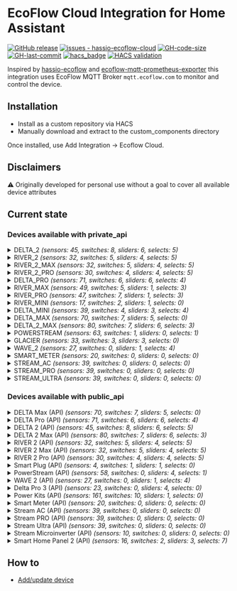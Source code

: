 # EcoFlow Cloud Integration for Home Assistant
[![GitHub release](https://img.shields.io/github/release/tolwi/hassio-ecoflow-cloud?include_prereleases=&sort=semver&color=blue)](https://github.com/tolwi/hassio-ecoflow-cloud/releases/)
[![issues - hassio-ecoflow-cloud](https://img.shields.io/github/issues/tolwi/hassio-ecoflow-cloud)](https://github.com/tolwi/hassio-ecoflow-cloud/issues)
[![GH-code-size](https://img.shields.io/github/languages/code-size/tolwi/hassio-ecoflow-cloud?color=red)](https://github.com/tolwi/hassio-ecoflow-cloud)
[![GH-last-commit](https://img.shields.io/github/last-commit/tolwi/hassio-ecoflow-cloud?style=flat-square)](https://github.com/tolwi/hassio-ecoflow-cloud/commits/main)
[![hacs_badge](https://img.shields.io/badge/HACS-Custom-41BDF5.svg)](https://github.com/hacs/integration)
[![HACS validation](https://github.com/tolwi/hassio-ecoflow-cloud/workflows/Validate%20with%20hassfest%20and%20HACS/badge.svg)](https://github.com/tolwi/hassio-ecoflow-cloud/actions?query=workflow:"Validate%20with%20hassfest%20and%20HACS")

Inspired by [hassio-ecoflow](https://github.com/vwt12eh8/hassio-ecoflow) and [ecoflow-mqtt-prometheus-exporter](https://github.com/berezhinskiy/ecoflow-mqtt-prometheus-exporter) this integration uses EcoFlow MQTT Broker `mqtt.ecoflow.com` to monitor and control the device.

## Installation

- Install as a custom repository via HACS
- Manually download and extract to the custom_components directory

Once installed, use Add Integration -> Ecoflow Cloud.

## Disclaimers

⚠️ Originally developed for personal use without a goal to cover all available device attributes

## Current state
### Devices available with private_api
<details><summary> DELTA_2 <i>(sensors: 45, switches: 8, sliders: 6, selects: 5)</i> </summary>
<p>

*Sensors*
- Main Battery Level
- Main Design Capacity  _(disabled)_
- Main Full Capacity  _(disabled)_
- Main Remain Capacity  _(disabled)_
- State of Health
- Battery Level
- Total In Power
- Total Out Power
- AC In Power
- AC Out Power
- AC In Volts
- AC Out Volts
- Solar In Power
- DC Out Power
- Type-C (1) Out Power
- Type-C (2) Out Power
- USB (1) Out Power
- USB (2) Out Power
- USB QC (1) Out Power
- USB QC (2) Out Power
- Charge Remaining Time
- Discharge Remaining Time
- Inv Out Temperature
- Cycles
- Battery Temperature
- Min Cell Temperature  _(disabled)_
- Max Cell Temperature  _(disabled)_
- Battery Volts  _(disabled)_
- Min Cell Volts  _(disabled)_
- Max Cell Volts  _(disabled)_
- Slave Battery Level  _(auto)_
- Slave Design Capacity  _(disabled)_
- Slave Full Capacity  _(disabled)_
- Slave Remain Capacity  _(disabled)_
- Slave State of Health
- Slave Battery Temperature  _(auto)_
- Slave Min Cell Temperature  _(disabled)_
- Slave Max Cell Temperature  _(disabled)_
- Slave Battery Volts  _(disabled)_
- Slave Min Cell Volts  _(disabled)_
- Slave Max Cell Volts  _(disabled)_
- Slave Cycles  _(auto)_
- Slave In Power  _(auto)_
- Slave Out Power  _(auto)_
- Status

*Switches*
- Beeper 
- USB Enabled 
- AC Always On 
- Prio Solar Charging 
- AC Enabled 
- X-Boost Enabled 
- DC (12V) Enabled 
- Backup Reserve Enabled

*Sliders (numbers)*
- Max Charge Level 
- Min Discharge Level 
- Backup Reserve Level 
- Generator Auto Start Level 
- Generator Auto Stop Level 
- AC Charging Power 

*Selects*
- DC (12V) Charge Current 
- Screen Timeout 
- Unit Timeout 
- AC Timeout 
- DC (12V) Timeout 

</p></details>

<details><summary> RIVER_2 <i>(sensors: 32, switches: 5, sliders: 4, selects: 5)</i> </summary>
<p>

*Sensors*
- Main Battery Level
- Main Design Capacity  _(disabled)_
- Main Full Capacity  _(disabled)_
- Main Remain Capacity  _(disabled)_
- State of Health
- Battery Level
- Battery Charging State
- Total In Power
- Total Out Power
- Solar In Current
- Solar In Voltage
- AC In Power
- AC Out Power
- AC In Volts
- AC Out Volts
- Type-C In Power
- Solar In Power
- DC Out Power
- Type-C Out Power
- USB Out Power
- Charge Remaining Time
- Discharge Remaining Time
- Remaining Time
- Inv Out Temperature
- Cycles
- Battery Temperature
- Min Cell Temperature  _(disabled)_
- Max Cell Temperature  _(disabled)_
- Battery Volts  _(disabled)_
- Min Cell Volts  _(disabled)_
- Max Cell Volts  _(disabled)_
- Status

*Switches*
- AC Enabled 
- AC Always On 
- X-Boost Enabled 
- DC (12V) Enabled 
- Backup Reserve Enabled 

*Sliders (numbers)*
- Max Charge Level 
- Min Discharge Level 
- AC Charging Power 
- Backup Reserve Level 

*Selects*
- DC (12V) Charge Current 
- DC Mode 
- Screen Timeout 
- Unit Timeout 
- AC Timeout 

</p></details>

<details><summary> RIVER_2_MAX <i>(sensors: 32, switches: 5, sliders: 4, selects: 5)</i> </summary>
<p>

*Sensors*
- Main Battery Level
- Main Design Capacity  _(disabled)_
- Main Full Capacity  _(disabled)_
- Main Remain Capacity  _(disabled)_
- State of Health
- Battery Level
- Battery Charging State
- Total In Power
- Total Out Power
- Solar In Current
- Solar In Voltage
- AC In Power
- AC Out Power
- AC In Volts
- AC Out Volts
- Type-C In Power
- Solar In Power
- DC Out Power
- Type-C Out Power
- USB Out Power
- Charge Remaining Time
- Discharge Remaining Time
- Remaining Time
- Inv Out Temperature
- Cycles
- Battery Temperature
- Min Cell Temperature  _(disabled)_
- Max Cell Temperature  _(disabled)_
- Battery Volts  _(disabled)_
- Min Cell Volts  _(disabled)_
- Max Cell Volts  _(disabled)_
- Status

*Switches*
- AC Enabled 
- AC Always On 
- X-Boost Enabled 
- DC (12V) Enabled 
- Backup Reserve Enabled 

*Sliders (numbers)*
- Max Charge Level 
- Min Discharge Level 
- AC Charging Power 
- Backup Reserve Level 

*Selects*
- DC (12V) Charge Current 
- DC Mode 
- Screen Timeout 
- Unit Timeout 
- AC Timeout 

</p></details>

<details><summary> RIVER_2_PRO <i>(sensors: 30, switches: 4, sliders: 4, selects: 5)</i> </summary>
<p>

*Sensors*
- Main Battery Level
- Main Design Capacity  _(disabled)_
- Main Full Capacity  _(disabled)_
- Main Remain Capacity  _(disabled)_
- State of Health
- Battery Level
- Battery Charging State
- Total In Power
- Total Out Power
- AC In Power
- AC Out Power
- AC In Volts
- AC Out Volts
- Type-C In Power
- Solar In Power
- DC Out Power
- Type-C Out Power
- USB Out Power
- Charge Remaining Time
- Discharge Remaining Time
- Remaining Time
- Inv Out Temperature
- Cycles
- Battery Temperature
- Min Cell Temperature  _(disabled)_
- Max Cell Temperature  _(disabled)_
- Battery Volts  _(disabled)_
- Min Cell Volts  _(disabled)_
- Max Cell Volts  _(disabled)_
- Status

*Switches*
- AC Enabled
- X-Boost Enabled
- DC (12V) Enabled
- Backup Reserve Enabled

*Sliders (numbers)*
- Max Charge Level
- Min Discharge Level
- AC Charging Power
- Backup Reserve Level
*Selects*
- DC (12V) Charge Current 
- DC Mode 
- Screen Timeout 
- Unit Timeout 
- AC Timeout 

</p></details>

<details><summary> DELTA_PRO <i>(sensors: 71, switches: 6, sliders: 6, selects: 4)</i> </summary>
<p>

*Sensors*
- Main Battery Level
- Main Battery Level (Precise)  _(disabled)_
- Main Design Capacity  _(disabled)_
- Main Full Capacity  _(disabled)_
- Main Remain Capacity  _(disabled)_
- State of Health
- Battery Level
- Battery Level (Precise)  _(disabled)_
- Total In Power
- Total Out Power
- AC In Power
- AC Out Power
- AC In Volts
- AC Out Volts
- Solar In Power
- Solar In Voltage
- Solar In Current
- DC Out Power
- DC Out Voltage
- DC Car Out Power
- DC Anderson Out Power
- Type-C (1) Out Power
- Type-C (2) Out Power
- USB (1) Out Power
- USB (2) Out Power
- USB QC (1) Out Power
- USB QC (2) Out Power
- Charge Remaining Time
- Discharge Remaining Time
- Cycles
- Battery Temperature
- Min Cell Temperature  _(disabled)_
- Max Cell Temperature  _(disabled)_
- Main Battery Current  _(disabled)_
- Battery Volts  _(disabled)_
- Min Cell Volts  _(disabled)_
- Max Cell Volts  _(disabled)_
- Solar In Energy
- Battery Charge Energy from AC
- Battery Charge Energy from DC
- Battery Discharge Energy to AC
- Battery Discharge Energy to DC
- Slave 1 Battery Level  _(auto)_
- Slave 1 Battery Level (Precise)  _(disabled)_
- Slave 1 Design Capacity  _(disabled)_
- Slave 1 Full Capacity  _(disabled)_
- Slave 1 Remain Capacity  _(disabled)_
- Slave 1 State of Health
- Slave 1 Battery Temperature  _(auto)_
- Slave 1 In Power  _(auto)_
- Slave 1 Out Power  _(auto)_
- Slave 2 Battery Level  _(auto)_
- Slave 2 Battery Level (Precise)  _(disabled)_
- Slave 2 Design Capacity  _(disabled)_
- Slave 2 Full Capacity  _(disabled)_
- Slave 2 Remain Capacity  _(disabled)_
- Slave 2 State of Health
- Slave 1 Battery Volts  _(disabled)_
- Slave 1 Min Cell Volts  _(disabled)_
- Slave 1 Max Cell Volts  _(disabled)_
- Slave 1 Battery Current  _(disabled)_
- Slave 2 Battery Volts  _(disabled)_
- Slave 2 Min Cell Volts  _(disabled)_
- Slave 2 Max Cell Volts  _(disabled)_
- Slave 2 Battery Current  _(disabled)_
- Slave 2 Battery Temperature  _(auto)_
- Slave 2 In Power  _(auto)_
- Slave 2 Out Power  _(auto)_
- Slave 1 Cycles  _(disabled)_
- Slave 2 Cycles  _(disabled)_
- Status

*Switches*
- Beeper 
- DC (12V) Enabled 
- AC Enabled 
- X-Boost Enabled 
- AC Always On 
- Backup Reserve Enabled 

*Sliders (numbers)*
- Max Charge Level 
- Min Discharge Level 
- Backup Reserve Level 
- Generator Auto Start Level 
- Generator Auto Stop Level 
- AC Charging Power 

*Selects*
- DC (12V) Charge Current 
- Screen Timeout 
- Unit Timeout 
- AC Timeout 

</p></details>

<details><summary> RIVER_MAX <i>(sensors: 49, switches: 5, sliders: 1, selects: 3)</i> </summary>
<p>

*Sensors*
- Main Battery Level
- Main Design Capacity  _(disabled)_
- Main Full Capacity  _(disabled)_
- Main Remain Capacity  _(disabled)_
- Battery Level
- Total In Power
- Total Out Power
- Solar In Current
- Solar In Voltage
- AC In Power
- AC Out Power
- AC In Volts
- AC Out Volts
- DC Out Power
- Type-C Out Power
- DC Temperature  _(disabled)_
- USB C Temperature  _(disabled)_
- USB (1) Out Power
- USB (2) Out Power
- USB (3) Out Power
- Remaining Time
- Cycles
- Battery Temperature
- Min Cell Temperature  _(disabled)_
- Max Cell Temperature  _(disabled)_
- Battery Current  _(disabled)_
- Battery Volts  _(disabled)_
- Min Cell Volts  _(disabled)_
- Max Cell Volts  _(disabled)_
- Inverter Inside Temperature
- Inverter Outside Temperature
- Solar In Energy
- Battery Charge Energy from AC
- Battery Charge Energy from DC
- Battery Discharge Energy to AC
- Battery Discharge Energy to DC
- Slave Battery Level  _(auto)_
- Slave Design Capacity  _(disabled)_
- Slave Full Capacity  _(disabled)_
- Slave Remain Capacity  _(disabled)_
- Slave Battery Temperature  _(auto)_
- Slave Min Cell Temperature  _(disabled)_
- Slave Max Cell Temperature  _(disabled)_
- Slave Battery Current  _(disabled)_
- Slave Battery Volts  _(disabled)_
- Slave Min Cell Volts  _(disabled)_
- Slave Max Cell Volts  _(disabled)_
- Slave Cycles  _(auto)_
- Status

*Switches*
- Beeper 
- AC Enabled 
- DC (12V) Enabled 
- X-Boost Enabled 
- Auto Fan Speed 

*Sliders (numbers)*
- Max Charge Level 

*Selects*
- Unit Timeout 
- DC (12V) Timeout 
- AC Timeout 

</p></details>

<details><summary> RIVER_PRO <i>(sensors: 47, switches: 7, sliders: 1, selects: 3)</i> </summary>
<p>

*Sensors*
- Main Battery Level
- Main Full Capacity  _(disabled)_
- Main Remain Capacity  _(disabled)_
- Battery Level
- Total In Power
- Total Out Power
- Solar In Current
- Solar In Voltage
- AC In Power
- AC Out Power
- AC In Volts
- AC Out Volts
- DC Out Power
- Type-C Out Power
- DC Temperature  _(disabled)_
- USB C Temperature  _(disabled)_
- USB (1) Out Power
- USB (2) Out Power
- USB (3) Out Power
- Remaining Time
- Cycles
- Battery Temperature
- Min Cell Temperature  _(disabled)_
- Max Cell Temperature  _(disabled)_
- Battery Current  _(disabled)_
- Battery Volts  _(disabled)_
- Min Cell Volts  _(disabled)_
- Max Cell Volts  _(disabled)_
- Inverter Inside Temperature
- Inverter Outside Temperature
- Solar In Energy
- Battery Charge Energy from AC
- Battery Charge Energy from DC
- Battery Discharge Energy to AC
- Battery Discharge Energy to DC
- Slave Battery Level  _(auto)_
- Slave Full Capacity  _(disabled)_
- Slave Remain Capacity  _(disabled)_
- Slave Cycles  _(auto)_
- Slave Battery Temperature  _(auto)_
- Slave Min Cell Temperature  _(disabled)_
- Slave Max Cell Temperature  _(disabled)_
- Slave Battery Current  _(disabled)_
- Slave Battery Volts  _(disabled)_
- Slave Min Cell Volts  _(disabled)_
- Slave Max Cell Volts  _(disabled)_
- Status

*Switches*
- Beeper 
- AC Always On 
- DC (12V) Enabled 
- AC Enabled 
- X-Boost Enabled 
- AC Slow Charging 
- Auto Fan Speed 

*Sliders (numbers)*
- Max Charge Level 

*Selects*
- Unit Timeout 
- DC (12V) Timeout 
- AC Timeout 

</p></details>

<details><summary> RIVER_MINI <i>(sensors: 17, switches: 2, sliders: 1, selects: 0)</i> </summary>
<p>

*Sensors*
- Main Battery Level
- AC In Power
- AC Out Power
- AC In Volts
- AC Out Volts
- Solar In Voltage
- Solar In Current
- Inverter Inside Temperature
- Inverter Outside Temperature
- Solar In Energy
- Battery Charge Energy from AC
- Battery Charge Energy from DC
- Battery Discharge Energy to AC
- Battery Discharge Energy to DC
- Total In Power
- Total Out Power
- Cycles

*Switches*
- AC Enabled 
- X-Boost Enabled 

*Sliders (numbers)*
- Max Charge Level 

*Selects*

</p></details>

<details><summary> DELTA_MINI <i>(sensors: 39, switches: 4, sliders: 3, selects: 4)</i> </summary>
<p>

*Sensors*
- Main Battery Level
- Main Battery Level (Precise)  _(disabled)_
- Main Design Capacity  _(disabled)_
- Main Full Capacity  _(disabled)_
- Main Remain Capacity  _(disabled)_
- State of Health
- Battery Level
- Battery Level (Precise)  _(disabled)_
- Total In Power
- Total Out Power
- AC In Power
- AC Out Power
- AC In Volts
- AC Out Volts
- Solar In Power
- Solar In Voltage
- Solar In Current
- DC Out Power
- DC Out Voltage
- DC Car Out Power
- DC Anderson Out Power
- Type-C (1) Out Power
- Type-C (2) Out Power
- USB (1) Out Power
- USB (2) Out Power
- USB QC (1) Out Power
- USB QC (2) Out Power
- Charge Remaining Time
- Discharge Remaining Time
- Cycles
- Battery Temperature  _(disabled)_
- Main Battery Current  _(disabled)_
- Battery Volts  _(disabled)_
- Solar In Energy
- Battery Charge Energy from AC
- Battery Charge Energy from DC
- Battery Discharge Energy to AC
- Battery Discharge Energy to DC
- Status

*Switches*
- Beeper 
- DC (12V) Enabled 
- AC Enabled 
- X-Boost Enabled 

*Sliders (numbers)*
- Max Charge Level 
- Min Discharge Level 
- AC Charging Power 

*Selects*
- DC (12V) Charge Current 
- Screen Timeout 
- Unit Timeout 
- AC Timeout 

</p></details>

<details><summary> DELTA_MAX <i>(sensors: 70, switches: 7, sliders: 5, selects: 0)</i> </summary>
<p>

*Sensors*
- Main Battery Level
- Main Battery Level (Precise)  _(disabled)_
- Main Design Capacity  _(disabled)_
- Main Full Capacity  _(disabled)_
- Main Remain Capacity  _(disabled)_
- State of Health
- Battery Level
- Battery Level (Precise)  _(disabled)_
- Total In Power
- Total Out Power
- Main Battery Current
- AC In Power
- AC Out Power
- AC In Volts
- AC Out Volts
- Solar In Power
- Solar In Voltage
- Solar In Current
- DC Out Power
- DC Out Voltage
- Type-C (1) Out Power
- Type-C (2) Out Power
- USB (1) Out Power
- USB (2) Out Power
- USB QC (1) Out Power
- USB QC (2) Out Power
- Charge Remaining Time
- Discharge Remaining Time
- Inv Out Temperature
- Cycles
- Battery Temperature
- Min Cell Temperature  _(disabled)_
- Max Cell Temperature  _(disabled)_
- Battery Volts  _(disabled)_
- Min Cell Volts  _(disabled)_
- Max Cell Volts  _(disabled)_
- Solar In Energy
- Battery Charge Energy from AC
- Battery Charge Energy from DC
- Battery Discharge Energy to AC
- Battery Discharge Energy to DC
- Slave 1 Battery Level  _(auto)_
- Slave 1 Battery Level (Precise)  _(disabled)_
- Slave 1 Design Capacity  _(disabled)_
- Slave 1 Full Capacity  _(disabled)_
- Slave 1 Remain Capacity  _(disabled)_
- Slave 1 State of Health
- Slave 1 Battery Temperature  _(auto)_
- Slave 1 In Power  _(auto)_
- Slave 1 Out Power  _(auto)_
- Slave 2 Battery Level  _(auto)_
- Slave 2 Battery Level (Precise)  _(disabled)_
- Slave 2 Design Capacity  _(disabled)_
- Slave 2 Full Capacity  _(disabled)_
- Slave 2 Remain Capacity  _(disabled)_
- Slave 2 State of Health
- Slave 1 Battery Volts  _(disabled)_
- Slave 1 Min Cell Volts  _(disabled)_
- Slave 1 Max Cell Volts  _(disabled)_
- Slave 1 Battery Current  _(disabled)_
- Slave 2 Battery Volts  _(disabled)_
- Slave 2 Min Cell Volts  _(disabled)_
- Slave 2 Max Cell Volts  _(disabled)_
- Slave 2 Battery Current  _(disabled)_
- Slave 2 Battery Temperature  _(auto)_
- Slave 2 In Power  _(auto)_
- Slave 2 Out Power  _(auto)_
- Slave 1 Cycles  _(disabled)_
- Slave 2 Cycles  _(disabled)_
- Status

*Switches*
- Beeper 
- USB Enabled 
- AC Always On 
- Prio Solar Charging 
- AC Enabled 
- X-Boost Enabled 
- DC (12V) Enabled 

*Sliders (numbers)*
- Max Charge Level 
- Min Discharge Level 
- Generator Auto Start Level 
- Generator Auto Stop Level 
- AC Charging Power 

*Selects*

</p></details>

<details><summary> DELTA_2_MAX <i>(sensors: 80, switches: 7, sliders: 6, selects: 3)</i> </summary>
<p>

*Sensors*
- Cumulative Capacity Charge (mAh)  _(disabled)_
- Cumulative Energy Charge (Wh)
- Cumulative Capacity Discharge (mAh)  _(disabled)_
- Cumulative Energy Discharge (Wh)
- Main Battery Level
- Main Design Capacity  _(disabled)_
- Main Full Capacity  _(disabled)_
- Main Remain Capacity  _(disabled)_
- State of Health
- Battery Level
- Total In Power
- Total Out Power
- AC In Power
- AC Out Power
- AC In Volts
- AC Out Volts
- Solar (1) In Power
- Solar (2) In Power
- Solar (1) In Volts
- Solar (2) In Volts
- Solar (1) In Amps
- Solar (2) In Amps
- DC Out Power
- Type-C (1) Out Power
- Type-C (2) Out Power
- USB (1) Out Power
- USB (2) Out Power
- USB QC (1) Out Power
- USB QC (2) Out Power
- Charge Remaining Time
- Discharge Remaining Time
- Inv Out Temperature
- Cycles
- Battery Temperature
- Min Cell Temperature  _(disabled)_
- Max Cell Temperature  _(disabled)_
- Battery Volts  _(disabled)_
- Min Cell Volts  _(disabled)_
- Max Cell Volts  _(disabled)_
- Battery level SOC  _(auto)_
- Slave 1 Cumulative Capacity Charge (mAh)  _(auto)_
- Slave 1 Cumulative Energy Charge (Wh)  _(disabled)_
- Slave 1 Cumulative Capacity Discharge (mAh)  _(auto)_
- Slave 1 Cumulative Energy Discharge (Wh)  _(disabled)_
- Slave 1 Battery Level  _(auto)_
- Slave 1 Design Capacity  _(disabled)_
- Slave 1 Full Capacity  _(disabled)_
- Slave 1 Remain Capacity  _(disabled)_
- Slave 1 Battery Temperature  _(auto)_
- Slave 1 Min Cell Temperature  _(disabled)_
- Slave 1 Max Cell Temperature  _(disabled)_
- Slave 1 Battery Volts  _(disabled)_
- Slave 1 Min Cell Volts  _(disabled)_
- Slave 1 Max Cell Volts  _(disabled)_
- Slave 1 Cycles  _(auto)_
- Slave 1 State of Health  _(auto)_
- Slave 1 In Power  _(auto)_
- Slave 1 Out Power  _(auto)_
- Slave 1 Battery level SOC  _(auto)_
- Slave 2 Cumulative Capacity Charge (mAh)  _(disabled)_
- Slave 2 Cumulative Energy Charge (Wh)  _(auto)_
- Slave 2 Cumulative Capacity Discharge (mAh)  _(disabled)_
- Slave 2 Cumulative Energy Discharge (Wh)  _(auto)_
- Slave 2 Battery Level  _(auto)_
- Slave 2 Design Capacity  _(disabled)_
- Slave 2 Full Capacity  _(disabled)_
- Slave 2 Remain Capacity  _(disabled)_
- Slave 2 Battery Temperature  _(auto)_
- Slave 2 Min Cell Temperature  _(disabled)_
- Slave 2 Max Cell Temperature  _(disabled)_
- Slave 2 Battery Volts  _(disabled)_
- Slave 2 Min Cell Volts  _(disabled)_
- Slave 2 Max Cell Volts  _(disabled)_
- Slave 2 Cycles  _(auto)_
- Slave 2 State of Health  _(auto)_
- Slave 2 In Power  _(auto)_
- Slave 2 Out Power  _(auto)_
- Slave 2 Battery level SOC  _(auto)_
- Status
- Status (Scheduled)

*Switches*
- Beeper 
- USB Enabled 
- AC Always On 
- AC Enabled 
- X-Boost Enabled 
- DC (12V) Enabled 
- Backup Reserve Enabled 

*Sliders (numbers)*
- Max Charge Level 
- Min Discharge Level 
- Backup Reserve Level 
- Generator Auto Start Level 
- Generator Auto Stop Level 
- AC Charging Power 

*Selects*
- Screen Timeout 
- Unit Timeout 
- AC Timeout 

</p></details>

<details><summary> POWERSTREAM <i>(sensors: 63, switches: 1, sliders: 0, selects: 1)</i> </summary>
<p>

*Sensors*
- ESP Temperature
- Solar 1 Watts
- Solar 1 Input Potential
- Solar 1 Op Potential
- Solar 1 Current
- Solar 1 Temperature
- Solar 1 Relay Status
- Solar 1 Error Code  _(disabled)_
- Solar 1 Warning Code  _(disabled)_
- Solar 1 Status  _(disabled)_
- Solar 2 Watts
- Solar 2 Input Potential
- Solar 2 Op Potential
- Solar 2 Current
- Solar 2 Temperature
- Solar 2 Relay Status
- Solar 2 Error Code  _(disabled)_
- Solar 2 Warning Code  _(disabled)_
- Solar 2 Status  _(disabled)_
- Battery Type  _(disabled)_
- Battery Charge
- Battery Input Watts
- Battery Input Potential
- Battery Op Potential
- Battery Input Current
- Battery Temperature
- Charge Time
- Discharge Time
- Battery Error Code  _(disabled)_
- Battery Warning Code  _(disabled)_
- Battery Status  _(disabled)_
- LLC Input Potential  _(disabled)_
- LLC Op Potential  _(disabled)_
- LLC Temperature
- LLC Error Code  _(disabled)_
- LLC Warning Code  _(disabled)_
- LLC Status  _(disabled)_
- Inverter On/Off Status
- Inverter Output Watts
- Inverter Output Potential  _(disabled)_
- Inverter Op Potential
- Inverter Output Current
- Inverter Frequency
- Inverter Temperature
- Inverter Relay Status
- Inverter Error Code  _(disabled)_
- Inverter Warning Code  _(disabled)_
- Inverter Status  _(disabled)_
- Other Loads
- Smart Plug Loads
- Rated Power
- Lower Battery Limit  _(disabled)_
- Upper Battery Limit  _(disabled)_
- Wireless Error Code  _(disabled)_
- Wireless Warning Code  _(disabled)_
- LED Brightness  _(disabled)_
- Heartbeat Frequency  _(disabled)_
- PV1 Today Energy Total
- PV2 Today Energy Total
- From Battery Today Energy Total
- To Battery Today Energy Total
- To Smart Plugs Today Energy Total
- Status

*Switches*
- Feed-in Control 

*Sliders (numbers)*

*Selects*
- Power supply mode 

</p></details>

<details><summary> GLACIER <i>(sensors: 33, switches: 3, sliders: 3, selects: 0)</i> </summary>
<p>

*Sensors*
- Main Battery Level
- Main Design Capacity  _(disabled)_
- Main Full Capacity  _(disabled)_
- Main Remain Capacity  _(disabled)_
- Battery Level
- Battery Charging State
- Total In Power
- Total Out Power
- Motor Power
- Charge Remaining Time
- Discharge Remaining Time
- Cycles
- Battery Temperature
- Min Cell Temperature  _(disabled)_
- Max Cell Temperature  _(disabled)_
- Battery Volts  _(disabled)_
- Min Cell Volts  _(disabled)_
- Max Cell Volts  _(disabled)_
- Battery Present
- XT60 State
- Fan Level
- Ambient Temperature
- Exhaust Temperature
- Water Temperature
- Left Temperature
- Right Temperature
- Dual Zone Mode
- Ice Time Remain
- Ice Percentage
- Ice Make Mode
- Ice Alert
- Ice Water Level OK
- Status

*Switches*
- Beeper 
- Eco Mode 
- Power 

*Sliders (numbers)*
- Left Set Temperature 
- Combined Set Temperature 
- Right Set Temperature 

*Selects*

</p></details>

<details><summary> WAVE_2 <i>(sensors: 27, switches: 0, sliders: 1, selects: 4)</i> </summary>
<p>

*Sensors*
- Main Battery Level
- Main Remain Capacity  _(disabled)_
- Battery Temperature
- Min Cell Temperature  _(disabled)_
- Max Cell Temperature  _(disabled)_
- Charge Remaining Time
- Discharge Remaining Time
- Condensation temperature  _(disabled)_
- Return air temperature in condensation zone  _(disabled)_
- Air outlet temperature  _(disabled)_
- Evaporation temperature  _(disabled)_
- Exhaust temperature  _(disabled)_
- Evaporation zone return air temperature  _(disabled)_
- Air outlet temperature  _(disabled)_
- Ambient temperature  _(disabled)_
- PV input power
- Battery output power
- PV charging power
- AC input power
- Power supply power
- System power
- Battery power
- Motor operating power
- Battery output power
- AC input power
- PV input power
- Status

*Switches*

*Sliders (numbers)*
- Set Temperature 

*Selects*
- Wind speed 
- Main mode 
- Remote startup/shutdown 
- Sub-mode 

</p></details>

<details><summary> SMART_METER <i>(sensors: 20, switches: 0, sliders: 0, selects: 0)</i> </summary>
<p>

*Sensors*
- Power Grid Global
- Power Grid L1  _(disabled)_
- Power Grid L2  _(disabled)_
- Power Grid L3  _(disabled)_
- Power Grid (L1) In Amps  _(disabled)_
- Power Grid (L2) In Amps  _(disabled)_
- Power Grid (L3) In Amps  _(disabled)_
- Power Grid (L1) Volts  _(disabled)_
- Power Grid (L2) Volts  _(disabled)_
- Power Grid (L3) Volts  _(disabled)_
- Flag L1  _(disabled)_
- Flag L2  _(disabled)_
- Flag L3  _(disabled)_
- L1 Lifetime net usage  _(disabled)_
- L2 Lifetime net usage  _(disabled)_
- L3 Lifetime net usage  _(disabled)_
- Lifetime consumption
- Lifetime injection (2)  _(disabled)_
- Lifetime net usage
- Lifetime injection

*Switches*

*Sliders (numbers)*

*Selects*

</p></details>

<details><summary> STREAM_AC <i>(sensors: 39, switches: 0, sliders: 0, selects: 0)</i> </summary>
<p>

*Sensors*
- Cumulative Capacity Charge (mAh)  _(disabled)_
- Cumulative Energy Charge (Wh)  _(disabled)_
- Cumulative Capacity Discharge (mAh)  _(disabled)_
- Cumulative Energy Discharge (Wh)  _(disabled)_
- Charge Remaining Time  _(disabled)_
- Discharge Remaining Time  _(disabled)_
- Cycles  _(disabled)_
- Design Capacity  _(disabled)_
- Power Battery SOC  _(disabled)_
- Full Capacity  _(disabled)_
- Power AC
- Power Volts  _(disabled)_
- In Power  _(disabled)_
- Max Cell Temperature  _(disabled)_
- Max Cell Volts  _(disabled)_
- Min Cell Temperature  _(disabled)_
- Min Cell Volts  _(disabled)_
- Out Power  _(disabled)_
- Power Battery
- Power PV 1  _(auto)_
- Power PV 2  _(auto)_
- Power PV 3  _(auto)_
- Power PV 4  _(auto)_
- Power PV Sum
- Power SCHUKO1  _(auto)_
- Power SCHUKO2  _(auto)_
- Power Grid
- Power Sys Load
- Power Sys Load From Battery
- Power Sys Load From Grid
- Power Sys Load From PV
- Real State of Health  _(disabled)_
- Remain Capacity  _(disabled)_
- Remaining Time  _(disabled)_
- Power Battery  _(disabled)_
- State of Health  _(disabled)_
- Power AC SYS  _(disabled)_
- Battery Temperature  _(disabled)_
- Battery Volts  _(disabled)_

*Switches*

*Sliders (numbers)*

*Selects*

</p></details>

<details><summary> STREAM_PRO <i>(sensors: 39, switches: 0, sliders: 0, selects: 0)</i> </summary>
<p>

*Sensors*
- Cumulative Capacity Charge (mAh)  _(disabled)_
- Cumulative Energy Charge (Wh)  _(disabled)_
- Cumulative Capacity Discharge (mAh)  _(disabled)_
- Cumulative Energy Discharge (Wh)  _(disabled)_
- Charge Remaining Time  _(disabled)_
- Discharge Remaining Time  _(disabled)_
- Cycles  _(disabled)_
- Design Capacity  _(disabled)_
- Power Battery SOC  _(disabled)_
- Full Capacity  _(disabled)_
- Power AC
- Power Volts  _(disabled)_
- In Power  _(disabled)_
- Max Cell Temperature  _(disabled)_
- Max Cell Volts  _(disabled)_
- Min Cell Temperature  _(disabled)_
- Min Cell Volts  _(disabled)_
- Out Power  _(disabled)_
- Power Battery
- Power PV 1  _(auto)_
- Power PV 2  _(auto)_
- Power PV 3  _(auto)_
- Power PV 4  _(auto)_
- Power PV Sum
- Power SCHUKO1  _(auto)_
- Power SCHUKO2  _(auto)_
- Power Grid
- Power Sys Load
- Power Sys Load From Battery
- Power Sys Load From Grid
- Power Sys Load From PV
- Real State of Health  _(disabled)_
- Remain Capacity  _(disabled)_
- Remaining Time  _(disabled)_
- Power Battery  _(disabled)_
- State of Health  _(disabled)_
- Power AC SYS  _(disabled)_
- Battery Temperature  _(disabled)_
- Battery Volts  _(disabled)_

*Switches*

*Sliders (numbers)*

*Selects*

</p></details>

<details><summary> STREAM_ULTRA <i>(sensors: 39, switches: 0, sliders: 0, selects: 0)</i> </summary>
<p>

*Sensors*
- Cumulative Capacity Charge (mAh)  _(disabled)_
- Cumulative Energy Charge (Wh)  _(disabled)_
- Cumulative Capacity Discharge (mAh)  _(disabled)_
- Cumulative Energy Discharge (Wh)  _(disabled)_
- Charge Remaining Time  _(disabled)_
- Discharge Remaining Time  _(disabled)_
- Cycles  _(disabled)_
- Design Capacity  _(disabled)_
- Power Battery SOC  _(disabled)_
- Full Capacity  _(disabled)_
- Power AC
- Power Volts  _(disabled)_
- In Power  _(disabled)_
- Max Cell Temperature  _(disabled)_
- Max Cell Volts  _(disabled)_
- Min Cell Temperature  _(disabled)_
- Min Cell Volts  _(disabled)_
- Out Power  _(disabled)_
- Power Battery
- Power PV 1  _(auto)_
- Power PV 2  _(auto)_
- Power PV 3  _(auto)_
- Power PV 4  _(auto)_
- Power PV Sum
- Power SCHUKO1  _(auto)_
- Power SCHUKO2  _(auto)_
- Power Grid
- Power Sys Load
- Power Sys Load From Battery
- Power Sys Load From Grid
- Power Sys Load From PV
- Real State of Health  _(disabled)_
- Remain Capacity  _(disabled)_
- Remaining Time  _(disabled)_
- Power Battery  _(disabled)_
- State of Health  _(disabled)_
- Power AC SYS  _(disabled)_
- Battery Temperature  _(disabled)_
- Battery Volts  _(disabled)_

*Switches*

*Sliders (numbers)*

*Selects*

</p></details>

### Devices available with public_api
<details><summary> DELTA Max (API) <i>(sensors: 70, switches: 7, sliders: 5, selects: 0)</i> </summary>
<p>

*Sensors*
- Main Battery Level
- Main Battery Level (Precise)  _(disabled)_
- Main Design Capacity  _(disabled)_
- Main Full Capacity  _(disabled)_
- Main Remain Capacity  _(disabled)_
- State of Health
- Battery Level
- Battery Level (Precise)  _(disabled)_
- Total In Power
- Total Out Power
- Main Battery Current
- AC In Power
- AC Out Power
- AC In Volts
- AC Out Volts
- Solar In Power
- Solar In Voltage
- Solar In Current
- DC Out Power
- DC Out Voltage
- Type-C (1) Out Power
- Type-C (2) Out Power
- USB (1) Out Power
- USB (2) Out Power
- USB QC (1) Out Power
- USB QC (2) Out Power
- Charge Remaining Time
- Discharge Remaining Time
- Inv Out Temperature
- Cycles
- Battery Temperature
- Min Cell Temperature  _(disabled)_
- Max Cell Temperature  _(disabled)_
- Battery Volts  _(disabled)_
- Min Cell Volts  _(disabled)_
- Max Cell Volts  _(disabled)_
- Solar In Energy
- Battery Charge Energy from AC
- Battery Charge Energy from DC
- Battery Discharge Energy to AC
- Battery Discharge Energy to DC
- Slave 1 Battery Level  _(auto)_
- Slave 1 Battery Level (Precise)  _(disabled)_
- Slave 1 Design Capacity  _(disabled)_
- Slave 1 Full Capacity  _(disabled)_
- Slave 1 Remain Capacity  _(disabled)_
- Slave 1 State of Health
- Slave 1 Battery Temperature  _(auto)_
- Slave 1 In Power  _(auto)_
- Slave 1 Out Power  _(auto)_
- Slave 2 Battery Level  _(auto)_
- Slave 2 Battery Level (Precise)  _(disabled)_
- Slave 2 Design Capacity  _(disabled)_
- Slave 2 Full Capacity  _(disabled)_
- Slave 2 Remain Capacity  _(disabled)_
- Slave 2 State of Health
- Slave 1 Battery Volts  _(disabled)_
- Slave 1 Min Cell Volts  _(disabled)_
- Slave 1 Max Cell Volts  _(disabled)_
- Slave 1 Battery Current  _(disabled)_
- Slave 2 Battery Volts  _(disabled)_
- Slave 2 Min Cell Volts  _(disabled)_
- Slave 2 Max Cell Volts  _(disabled)_
- Slave 2 Battery Current  _(disabled)_
- Slave 2 Battery Temperature  _(auto)_
- Slave 2 In Power  _(auto)_
- Slave 2 Out Power  _(auto)_
- Slave 1 Cycles  _(disabled)_
- Slave 2 Cycles  _(disabled)_
- Status

*Switches*
- Beeper 
- USB Enabled 
- AC Always On 
- Prio Solar Charging 
- AC Enabled 
- X-Boost Enabled 
- DC (12V) Enabled 

*Sliders (numbers)*
- Max Charge Level 
- Min Discharge Level 
- Generator Auto Start Level 
- Generator Auto Stop Level 
- AC Charging Power 

*Selects*

</p></details>

<details><summary> DELTA Pro (API) <i>(sensors: 71, switches: 6, sliders: 6, selects: 4)</i> </summary>
<p>

*Sensors*
- Main Battery Level
- Main Battery Level (Precise)  _(disabled)_
- Main Design Capacity  _(disabled)_
- Main Full Capacity  _(disabled)_
- Main Remain Capacity  _(disabled)_
- State of Health
- Battery Level
- Battery Level (Precise)  _(disabled)_
- Total In Power
- Total Out Power
- Main Battery Current
- AC In Power
- AC Out Power
- AC In Volts
- AC Out Volts
- Solar In Power
- Solar In Voltage
- Solar In Current
- DC Out Power
- DC Out Voltage
- DC Car Out Power
- DC Anderson Out Power
- Type-C (1) Out Power
- Type-C (2) Out Power
- USB (1) Out Power
- USB (2) Out Power
- USB QC (1) Out Power
- USB QC (2) Out Power
- Charge Remaining Time
- Discharge Remaining Time
- Cycles
- Battery Temperature
- Min Cell Temperature  _(disabled)_
- Max Cell Temperature  _(disabled)_
- Battery Volts  _(disabled)_
- Min Cell Volts  _(disabled)_
- Max Cell Volts  _(disabled)_
- Solar In Energy
- Battery Charge Energy from AC
- Battery Charge Energy from DC
- Battery Discharge Energy to AC
- Battery Discharge Energy to DC
- Slave 1 Battery Level  _(auto)_
- Slave 1 Battery Level (Precise)  _(disabled)_
- Slave 1 Design Capacity  _(disabled)_
- Slave 1 Full Capacity  _(disabled)_
- Slave 1 Remain Capacity  _(disabled)_
- Slave 1 State of Health
- Slave 1 Battery Temperature  _(auto)_
- Slave 1 In Power  _(auto)_
- Slave 1 Out Power  _(auto)_
- Slave 2 Battery Level  _(auto)_
- Slave 2 Battery Level (Precise)  _(disabled)_
- Slave 2 Design Capacity  _(disabled)_
- Slave 2 Full Capacity  _(disabled)_
- Slave 2 Remain Capacity  _(disabled)_
- Slave 2 State of Health
- Slave 1 Battery Volts  _(disabled)_
- Slave 1 Min Cell Volts  _(disabled)_
- Slave 1 Max Cell Volts  _(disabled)_
- Slave 1 Battery Current  _(disabled)_
- Slave 2 Battery Volts  _(disabled)_
- Slave 2 Min Cell Volts  _(disabled)_
- Slave 2 Max Cell Volts  _(disabled)_
- Slave 2 Battery Current  _(disabled)_
- Slave 2 Battery Temperature  _(auto)_
- Slave 2 In Power  _(auto)_
- Slave 2 Out Power  _(auto)_
- Slave 1 Cycles  _(disabled)_
- Slave 2 Cycles  _(disabled)_
- Status

*Switches*
- Beeper 
- DC (12V) Enabled 
- AC Enabled 
- X-Boost Enabled 
- AC Always On 
- Backup Reserve Enabled 

*Sliders (numbers)*
- Max Charge Level 
- Min Discharge Level 
- Backup Reserve Level 
- Generator Auto Start Level 
- Generator Auto Stop Level 
- AC Charging Power 

*Selects*
- DC (12V) Charge Current 
- Screen Timeout 
- Unit Timeout 
- AC Timeout 

</p></details>

<details><summary> DELTA 2 (API) <i>(sensors: 45, switches: 8, sliders: 6, selects: 5)</i> </summary>
<p>

*Sensors*
- Main Battery Level
- Main Design Capacity  _(disabled)_
- Main Full Capacity  _(disabled)_
- Main Remain Capacity  _(disabled)_
- State of Health
- Battery Level
- Total In Power
- Total Out Power
- AC In Power
- AC Out Power
- AC In Volts
- AC Out Volts
- Solar In Power
- DC Out Power
- Type-C (1) Out Power
- Type-C (2) Out Power
- USB (1) Out Power
- USB (2) Out Power
- USB QC (1) Out Power
- USB QC (2) Out Power
- Charge Remaining Time
- Discharge Remaining Time
- Inv Out Temperature
- Cycles
- Battery Temperature
- Min Cell Temperature  _(disabled)_
- Max Cell Temperature  _(disabled)_
- Battery Volts  _(disabled)_
- Min Cell Volts  _(disabled)_
- Max Cell Volts  _(disabled)_
- Slave Battery Level  _(auto)_
- Slave Design Capacity  _(disabled)_
- Slave Full Capacity  _(disabled)_
- Slave Remain Capacity  _(disabled)_
- Slave State of Health
- Slave Battery Temperature  _(auto)_
- Slave Min Cell Temperature  _(disabled)_
- Slave Max Cell Temperature  _(disabled)_
- Slave Battery Volts  _(disabled)_
- Slave Min Cell Volts  _(disabled)_
- Slave Max Cell Volts  _(disabled)_
- Slave Cycles  _(auto)_
- Slave In Power  _(auto)_
- Slave Out Power  _(auto)_
- Status

*Switches*
- Beeper 
- USB Enabled 
- AC Always On 
- Prio Solar Charging 
- AC Enabled 
- X-Boost Enabled 
- DC (12V) Enabled 
- Backup Reserve Enabled 

*Sliders (numbers)*
- Max Charge Level 
- Min Discharge Level 
- Backup Reserve Level 
- Generator Auto Start Level 
- Generator Auto Stop Level 
- AC Charging Power 

*Selects*
- DC (12V) Charge Current 
- Screen Timeout 
- Unit Timeout 
- AC Timeout 
- DC (12V) Timeout 

</p></details>

<details><summary> DELTA 2 Max (API) <i>(sensors: 80, switches: 7, sliders: 6, selects: 3)</i> </summary>
<p>

*Sensors*
- Cumulative Capacity Charge (mAh)  _(disabled)_
- Cumulative Energy Charge (Wh)
- Cumulative Capacity Discharge (mAh)  _(disabled)_
- Cumulative Energy Discharge (Wh)
- Main Battery Level
- Main Design Capacity  _(disabled)_
- Main Full Capacity  _(disabled)_
- Main Remain Capacity  _(disabled)_
- State of Health
- Battery Level
- Total In Power
- Total Out Power
- AC In Power
- AC Out Power
- AC In Volts
- AC Out Volts
- Solar (1) In Power
- Solar (2) In Power
- Solar (1) In Volts
- Solar (2) In Volts
- Solar (1) In Amps
- Solar (2) In Amps
- DC Out Power
- Type-C (1) Out Power
- Type-C (2) Out Power
- USB (1) Out Power
- USB (2) Out Power
- USB QC (1) Out Power
- USB QC (2) Out Power
- Charge Remaining Time
- Discharge Remaining Time
- Inv Out Temperature
- Cycles
- Battery Temperature
- Min Cell Temperature  _(disabled)_
- Max Cell Temperature  _(disabled)_
- Battery Volts  _(disabled)_
- Min Cell Volts  _(disabled)_
- Max Cell Volts  _(disabled)_
- Battery level SOC  _(auto)_
- Slave 1 Cumulative Capacity Charge (mAh)  _(auto)_
- Slave 1 Cumulative Energy Charge (Wh)  _(disabled)_
- Slave 1 Cumulative Capacity Discharge (mAh)  _(auto)_
- Slave 1 Cumulative Energy Discharge (Wh)  _(disabled)_
- Slave 1 Battery Level  _(auto)_
- Slave 1 Design Capacity  _(disabled)_
- Slave 1 Full Capacity  _(disabled)_
- Slave 1 Remain Capacity  _(disabled)_
- Slave 1 Battery Temperature  _(auto)_
- Slave 1 Min Cell Temperature  _(disabled)_
- Slave 1 Max Cell Temperature  _(disabled)_
- Slave 1 Battery Volts  _(disabled)_
- Slave 1 Min Cell Volts  _(disabled)_
- Slave 1 Max Cell Volts  _(disabled)_
- Slave 1 Cycles  _(auto)_
- Slave 1 State of Health  _(auto)_
- Slave 1 In Power  _(auto)_
- Slave 1 Out Power  _(auto)_
- Slave 1 Battery level SOC  _(auto)_
- Slave 2 Cumulative Capacity Charge (mAh)  _(disabled)_
- Slave 2 Cumulative Energy Charge (Wh)  _(auto)_
- Slave 2 Cumulative Capacity Discharge (mAh)  _(disabled)_
- Slave 2 Cumulative Energy Discharge (Wh)  _(auto)_
- Slave 2 Battery Level  _(auto)_
- Slave 2 Design Capacity  _(disabled)_
- Slave 2 Full Capacity  _(disabled)_
- Slave 2 Remain Capacity  _(disabled)_
- Slave 2 Battery Temperature  _(auto)_
- Slave 2 Min Cell Temperature  _(disabled)_
- Slave 2 Max Cell Temperature  _(disabled)_
- Slave 2 Battery Volts  _(disabled)_
- Slave 2 Min Cell Volts  _(disabled)_
- Slave 2 Max Cell Volts  _(disabled)_
- Slave 2 Cycles  _(auto)_
- Slave 2 State of Health  _(auto)_
- Slave 2 In Power  _(auto)_
- Slave 2 Out Power  _(auto)_
- Slave 2 Battery level SOC  _(auto)_
- Status
- Status (Scheduled)

*Switches*
- Beeper 
- USB Enabled 
- AC Always On 
- AC Enabled 
- X-Boost Enabled 
- DC (12V) Enabled 
- Backup Reserve Enabled 

*Sliders (numbers)*
- Max Charge Level 
- Min Discharge Level 
- Backup Reserve Level 
- Generator Auto Start Level 
- Generator Auto Stop Level 
- AC Charging Power 

*Selects*
- Screen Timeout 
- Unit Timeout 
- AC Timeout 

</p></details>

<details><summary> RIVER 2 (API) <i>(sensors: 32, switches: 5, sliders: 4, selects: 5)</i> </summary>
<p>

*Sensors*
- Main Battery Level
- Main Design Capacity  _(disabled)_
- Main Full Capacity  _(disabled)_
- Main Remain Capacity  _(disabled)_
- State of Health
- Battery Level
- Battery Charging State
- Total In Power
- Total Out Power
- Solar In Current
- Solar In Voltage
- AC In Power
- AC Out Power
- AC In Volts
- AC Out Volts
- Type-C In Power
- Solar In Power
- DC Out Power
- Type-C Out Power
- USB Out Power
- Charge Remaining Time
- Discharge Remaining Time
- Remaining Time
- Inv Out Temperature
- Cycles
- Battery Temperature
- Min Cell Temperature  _(disabled)_
- Max Cell Temperature  _(disabled)_
- Battery Volts  _(disabled)_
- Min Cell Volts  _(disabled)_
- Max Cell Volts  _(disabled)_
- Status

*Switches*
- AC Enabled 
- AC Always On 
- X-Boost Enabled 
- DC (12V) Enabled 
- Backup Reserve Enabled 

*Sliders (numbers)*
- Max Charge Level 
- Min Discharge Level 
- AC Charging Power 
- Backup Reserve Level 

*Selects*
- DC (12V) Charge Current 
- DC Mode 
- Screen Timeout 
- Unit Timeout 
- AC Timeout 

</p></details>

<details><summary> RIVER 2 Max (API) <i>(sensors: 32, switches: 5, sliders: 4, selects: 5)</i> </summary>
<p>

*Sensors*
- Main Battery Level
- Main Design Capacity  _(disabled)_
- Main Full Capacity  _(disabled)_
- Main Remain Capacity  _(disabled)_
- State of Health
- Battery Level
- Battery Charging State
- Total In Power
- Total Out Power
- Solar In Current
- Solar In Voltage
- AC In Power
- AC Out Power
- AC In Volts
- AC Out Volts
- Type-C In Power
- Solar In Power
- DC Out Power
- Type-C Out Power
- USB Out Power
- Charge Remaining Time
- Discharge Remaining Time
- Remaining Time
- Inv Out Temperature
- Cycles
- Battery Temperature
- Min Cell Temperature  _(disabled)_
- Max Cell Temperature  _(disabled)_
- Battery Volts  _(disabled)_
- Min Cell Volts  _(disabled)_
- Max Cell Volts  _(disabled)_
- Status

*Switches*
- AC Enabled 
- AC Always On 
- X-Boost Enabled 
- DC (12V) Enabled 
- Backup Reserve Enabled 

*Sliders (numbers)*
- Max Charge Level 
- Min Discharge Level 
- AC Charging Power 
- Backup Reserve Level 

*Selects*
- DC (12V) Charge Current 
- DC Mode 
- Screen Timeout 
- Unit Timeout 
- AC Timeout 

</p></details>

<details><summary> RIVER 2 Pro (API) <i>(sensors: 30, switches: 4, sliders: 4, selects: 5)</i> </summary>
<p>

*Sensors*
- Main Battery Level
- Main Design Capacity  _(disabled)_
- Main Full Capacity  _(disabled)_
- Main Remain Capacity  _(disabled)_
- State of Health
- Battery Level
- Battery Charging State
- Total In Power
- Total Out Power
- AC In Power
- AC Out Power
- AC In Volts
- AC Out Volts
- Type-C In Power
- Solar In Power
- DC Out Power
- Type-C Out Power
- USB Out Power
- Charge Remaining Time
- Discharge Remaining Time
- Remaining Time
- Inv Out Temperature
- Cycles
- Battery Temperature
- Min Cell Temperature  _(disabled)_
- Max Cell Temperature  _(disabled)_
- Battery Volts  _(disabled)_
- Min Cell Volts  _(disabled)_
- Max Cell Volts  _(disabled)_
- Status

*Switches*
- AC Enabled 
- X-Boost Enabled 
- DC (12V) Enabled 
- Backup Reserve Enabled

*Sliders (numbers)*
- Max Charge Level 
- Min Discharge Level 
- AC Charging Power 
- Backup Reserve Level

*Selects*
- DC (12V) Charge Current 
- DC Mode 
- Screen Timeout 
- Unit Timeout 
- AC Timeout 

</p></details>

<details><summary> Smart Plug (API) <i>(sensors: 4, switches: 1, sliders: 1, selects: 0)</i> </summary>
<p>

*Sensors*
- Temperature
- Volts
- Current
- Power

*Switches*
- On 

*Sliders (numbers)*
- Brightness 

*Selects*

</p></details>

<details><summary> PowerStream (API) <i>(sensors: 58, switches: 0, sliders: 4, selects: 1)</i> </summary>
<p>

*Sensors*
- ESP Temperature
- Solar 1 Watts
- Solar 1 Input Potential
- Solar 1 Op Potential
- Solar 1 Current
- Solar 1 Temperature
- Solar 1 Relay Status
- Solar 1 Error Code  _(disabled)_
- Solar 1 Warning Code  _(disabled)_
- Solar 1 Status  _(disabled)_
- Solar 2 Watts
- Solar 2 Input Potential
- Solar 2 Op Potential
- Solar 2 Current
- Solar 2 Temperature
- Solar 2 Relay Status
- Solar 2 Error Code  _(disabled)_
- Solar 2 Warning Code  _(disabled)_
- Solar 2 Status  _(disabled)_
- Battery Type  _(disabled)_
- Battery Charge
- Battery Input Watts
- Battery Input Potential
- Battery Op Potential
- Battery Input Current
- Battery Temperature
- Charge Time
- Discharge Time
- Battery Error Code  _(disabled)_
- Battery Warning Code  _(disabled)_
- Battery Status  _(disabled)_
- LLC Input Potential  _(disabled)_
- LLC Op Potential  _(disabled)_
- LLC Temperature
- LLC Error Code  _(disabled)_
- LLC Warning Code  _(disabled)_
- LLC Status  _(disabled)_
- Inverter On/Off Status
- Inverter Output Watts
- Inverter Output Potential  _(disabled)_
- Inverter Op Potential
- Inverter Output Current
- Inverter Frequency
- Inverter Temperature
- Inverter Relay Status
- Inverter Error Code  _(disabled)_
- Inverter Warning Code  _(disabled)_
- Inverter Status  _(disabled)_
- Other Loads
- Smart Plug Loads
- Rated Power
- Lower Battery Limit  _(disabled)_
- Upper Battery Limit  _(disabled)_
- Wireless Error Code  _(disabled)_
- Wireless Warning Code  _(disabled)_
- LED Brightness  _(disabled)_
- Heartbeat Frequency  _(disabled)_
- Status

*Switches*

*Sliders (numbers)*
- Min Discharge Level 
- Max Charge Level 
- Brightness 
- Custom load power settings 

*Selects*
- Power supply mode 

</p></details>

<details><summary> WAVE 2 (API) <i>(sensors: 27, switches: 0, sliders: 1, selects: 4)</i> </summary>
<p>

*Sensors*
- Main Battery Level
- Main Remain Capacity  _(disabled)_
- Battery Temperature
- Min Cell Temperature  _(disabled)_
- Max Cell Temperature  _(disabled)_
- Charge Remaining Time
- Discharge Remaining Time
- Condensation temperature  _(disabled)_
- Return air temperature in condensation zone  _(disabled)_
- Air outlet temperature  _(disabled)_
- Evaporation temperature  _(disabled)_
- Exhaust temperature  _(disabled)_
- Evaporation zone return air temperature  _(disabled)_
- Air outlet temperature  _(disabled)_
- Ambient temperature  _(disabled)_
- PV input power
- Battery output power
- PV charging power
- AC input power
- Power supply power
- System power
- Battery power
- Motor operating power
- Battery output power
- AC input power
- PV input power
- Status

*Switches*

*Sliders (numbers)*
- Set Temperature 

*Selects*
- Wind speed 
- Main mode 
- Remote startup/shutdown 
- Sub-mode 

</p></details>

<details><summary> Delta Pro 3 (API) <i>(sensors: 23, switches: 0, sliders: 4, selects: 0)</i> </summary>
<p>

*Sensors*
- Main Battery Level
- Main Design Capacity  _(disabled)_
- Battery Level
- Total In Power
- Total Out Power
- AC In Power
- PV Low-Voltage In Power
- PV High-Voltage In Power
- AC High-Voltage Out Power
- AC Out Power
- Type-C (1) Out Power
- Type-C (2) Out Power
- DC Car Out Power
- DC Anderson Out Power
- AC Low-Voltage Out Power
- Alt (1) In Power
- USB QC (1) Out Power
- USB QC (2) Out Power
- Slave 1 Out Power
- Slave 2 Out Power
- AC Low-Voltage TT 30 Out Power
- Min Cell Temperature
- Max Cell Temperature

*Switches*

*Sliders (numbers)*
- AC Charging Power
- Max Charge Level
- Min Charge Level
- Backup Reserve Level

*Selects*

</p></details>

<details><summary> Power Kits (API) <i>(sensors: 161, switches: 10, sliders: 1, selects: 0)</i> </summary>
<p>

### bbcin

*Sensors*
- DC Work Mode 1  _(disabled)_
- DC Work Mode 2  _(disabled)_
- DC In Hardware Type
- DC Online Pos  _(disabled)_
- DC In Energy for Day  _(disabled)_
- Disable Shake Control  _(disabled)_
- Is Car Moving  _(disabled)_
- DC In Event Code  _(disabled)_
- DC In Warning Code
- DC In Error Code
- DC In Battery Power
- DC In Battery Current
- DC In Battery Voltage
- DC Allow Discharge
- DC Discharge Energy  _(disabled)_
- DC In State
- DC In Power
- DC In Current
- DC In Voltage
- DC Charge Paused
- DC Charge Type
- DC Charge Max Current
- DC Charge Mode
- DC In L1 Current  _(disabled)_
- DC In L2 Current  _(disabled)_
- DC In HS1 Temperature
- DC In HS2 Temperature
- DC In PCB Temperature
- Alt. Cable Unit
- Alt. Cable Length
- Alt. Cable Voltage Limit
- Alt. Voltage Limit En

*Switches*
- Main DC Output 

*Sliders (numbers)*

*Selects*

### bbcout

*Sensors*
- DC Out Current
- DC Out Power
- DC Out Battery Power
- DC 1 Out Battery Current  _(disabled)_
- DC 2 Out Battery Current  _(disabled)_
- DC Out Battery Voltage  _(disabled)_

*Switches*

*Sliders (numbers)*

*Selects*

### iclow

*Sensors*
- Main Battery Level
- BMS Error Code
- BMS Warning Code
- BMS Event Code  _(disabled)_
- BMS DC Temperature
- BMS Charge Discharge State  _(disabled)_
- BMS Charge Voltage  _(disabled)_
- BMS Charge Type  _(disabled)_
- BMS Charge In Type  _(disabled)_
- BMS Charge Flag  _(disabled)_
- BMS Max Charge Current  _(disabled)_
- BMS External Kit Type  _(disabled)_
- BMS Bus Current  _(disabled)_
- BMS Bus Voltage
- BMS LSPL Flag  _(disabled)_
- BMS Protect State
- BMS Battery Current  _(disabled)_
- Fan Level  _(disabled)_

*Switches*
- AC Output 
- AC Charging 

*Sliders (numbers)*
- AC Charging Power 

*Selects*

### bpxxx

*Sensors*
- Ampere battery (SN)
- max Capacity battery (SN)
- State of Charge (soc) battery (SN)
- minimal cell voltage battery (SN)
- full cycle count battery (SN)
- current voltage battery (SN)
- current Capacity battery (SN)
- Charing power battery (SN)
- temperatur battery (SN)
- remaining time battery (SN)
- maximum cell voltage battery (SN)
- discharing power battery (SN)

*Switches*

*Sliders (numbers)*

*Selects*

### kitscc

*Sensors*
- Total In Power
- Solar Battery Current
- Solar Battery Voltage
- Solar (2) In Power
- Solar (2) In Voltage
- Solar (2) In Current
- Solar (2) Error Code
- Solar (2) Hot Out  _(disabled)_
- Solar (2) Input Flag  _(disabled)_
- Solar (2) Work Mode  _(disabled)_
- Solar (2) Enabled
- Solar (2) Event Code  _(disabled)_
- Solar (2) Warn Code
- Solar (2) Temperature
- Solar (3) In Power
- Solar (3) In Voltage
- Solar (3) In Current
- Solar (3) Error Code
- Solar (3) Hot Out  _(disabled)_
- Solar (3) Input Flag  _(disabled)_
- Solar (3) Work Mode  _(disabled)_
- Solar (3) Enabled
- Solar (3) Event Code  _(disabled)_
- Solar (3) Warn Code
- Solar (3) Temperature
- Solar Total Charge Current  _(disabled)_
- Solar Energy for Day  _(disabled)_

*Switches*

*Sliders (numbers)*

*Selects*

### lddc

*Sensors*
- Distributer DC Out Power
- DC Out 1
- DC Out 2
- DC Out 3
- DC Out 4
- DC Out 5
- DC Out 6
- DC Out 7
- DC Out 8
- DC Out 9
- DC Out 10
- DC Out 11
- DC Out 12
- DC Ampere Out 1
- DC Ampere Out 2
- DC Ampere Out 3
- DC Ampere Out 4
- DC Ampere Out 5
- DC Ampere Out 6
- DC Ampere Out 7
- DC Ampere Out 8
- DC Ampere Out 9
- DC Ampere Out 10
- DC Ampere Out 11
- DC Ampere Out 12
- Distributer - DC Temperature 1
- Distributer - DC Temperature 2
- DC Out Ch Relay  _(disabled)_
- DC Out Enabled
- DC Out Set Ch State  _(disabled)_
- DC Out Voltage

*Switches*
- DC Switch 1 
- DC Switch 2 
- DC Switch 3 
- DC Switch 4 
- DC Switch 5 
- DC Switch 6 

*Sliders (numbers)*

*Selects*

### ichigh

*Sensors*
- AC Out Voltage
- AC Out Current
- AC Inverter Type  _(disabled)_
- AC In Frequency
- AC In Power
- AC In Current
- AC In Voltage
- AC Out Enabled
- AC Inverter Temperature
- AC Out Power
- AC Outlet Power
- AC Outlet Current
- AC Config Out Frequency  _(disabled)_
- AC Out Frequency
- AC Standby Time  _(disabled)_
- AC Input Day Power  _(disabled)_
- AC Output Day Power  _(disabled)_

*Switches*
- Prioretize grid 

*Sliders (numbers)*

*Selects*

### ldac

*Sensors*
- Distributer AC Out Power
- AC Out 1
- AC Out 2
- AC Out 3
- AC Out 4
- AC Out 5
- AC Out 6
- AC Ampere Out 1
- AC Ampere Out 2
- AC Ampere Out 3
- AC Ampere Out 4
- AC Ampere Out 5
- AC Ampere Out 6
- AC Inverter In Power
- AC Inverter In Voltage
- Distributer AC Temperature 1
- Distributer AC Temperature 2
- AC Charge State

*Switches*

*Sliders (numbers)*

*Selects*

</p></details>

<details><summary> Smart Meter (API) <i>(sensors: 20, switches: 0, sliders: 0, selects: 0)</i> </summary>
<p>

*Sensors*
- Power Grid Global
- Power Grid L1  _(disabled)_
- Power Grid L2  _(disabled)_
- Power Grid L3  _(disabled)_
- Power Grid (L1) In Amps  _(disabled)_
- Power Grid (L2) In Amps  _(disabled)_
- Power Grid (L3) In Amps  _(disabled)_
- Power Grid (L1) Volts  _(disabled)_
- Power Grid (L2) Volts  _(disabled)_
- Power Grid (L3) Volts  _(disabled)_
- Flag L1  _(disabled)_
- Flag L2  _(disabled)_
- Flag L3  _(disabled)_
- L1 Lifetime net usage  _(disabled)_
- L2 Lifetime net usage  _(disabled)_
- L3 Lifetime net usage  _(disabled)_
- Lifetime consumption
- Lifetime injection (2)  _(disabled)_
- Lifetime net usage
- Lifetime injection

*Switches*

*Sliders (numbers)*

*Selects*

</p></details>

<details><summary> Stream AC (API) <i>(sensors: 39, switches: 0, sliders: 0, selects: 0)</i> </summary>
<p>

*Sensors*
- Cumulative Capacity Charge (mAh)  _(disabled)_
- Cumulative Energy Charge (Wh)
- Cumulative Capacity Discharge (mAh)  _(disabled)_
- Cumulative Energy Discharge (Wh)
- Charge Remaining Time  _(disabled)_
- Discharge Remaining Time  _(disabled)_
- Cycles
- Design Capacity  _(disabled)_
- Power Battery SOC
- Full Capacity  _(disabled)_
- Power AC
- Power Volts  _(disabled)_
- In Power
- Max Cell Temperature  _(disabled)_
- Max Cell Volts  _(disabled)_
- Min Cell Temperature  _(disabled)_
- Min Cell Volts  _(disabled)_
- Out Power
- Power Battery
- Power PV 1  _(auto)_
- Power PV 2  _(auto)_
- Power PV 3  _(auto)_
- Power PV 4  _(auto)_
- Power PV Sum
- Power SCHUKO1  _(auto)_
- Power SCHUKO2  _(auto)_
- Power Grid
- Power Sys Load
- Power Sys Load From Battery
- Power Sys Load From Grid
- Power Sys Load From PV
- Real State of Health  _(disabled)_
- Remain Capacity  _(disabled)_
- Remaining Time
- Power Battery
- State of Health
- Power AC SYS
- Battery Temperature
- Battery Volts  _(disabled)_

*Switches*

*Sliders (numbers)*

*Selects*

</p></details>

<details><summary> Stream PRO (API) <i>(sensors: 39, switches: 0, sliders: 0, selects: 0)</i> </summary>
<p>

*Sensors*
- Cumulative Capacity Charge (mAh)  _(disabled)_
- Cumulative Energy Charge (Wh)
- Cumulative Capacity Discharge (mAh)  _(disabled)_
- Cumulative Energy Discharge (Wh)
- Charge Remaining Time  _(disabled)_
- Discharge Remaining Time  _(disabled)_
- Cycles
- Design Capacity  _(disabled)_
- Power Battery SOC
- Full Capacity  _(disabled)_
- Power AC
- Power Volts  _(disabled)_
- In Power
- Max Cell Temperature  _(disabled)_
- Max Cell Volts  _(disabled)_
- Min Cell Temperature  _(disabled)_
- Min Cell Volts  _(disabled)_
- Out Power
- Power Battery
- Power PV 1  _(auto)_
- Power PV 2  _(auto)_
- Power PV 3  _(auto)_
- Power PV 4  _(auto)_
- Power PV Sum
- Power SCHUKO1  _(auto)_
- Power SCHUKO2  _(auto)_
- Power Grid
- Power Sys Load
- Power Sys Load From Battery
- Power Sys Load From Grid
- Power Sys Load From PV
- Real State of Health  _(disabled)_
- Remain Capacity  _(disabled)_
- Remaining Time
- Power Battery
- State of Health
- Power AC SYS
- Battery Temperature
- Battery Volts  _(disabled)_

*Switches*

*Sliders (numbers)*

*Selects*

</p></details>

<details><summary> Stream Ultra (API) <i>(sensors: 39, switches: 0, sliders: 0, selects: 0)</i> </summary>
<p>

*Sensors*
- Cumulative Capacity Charge (mAh)  _(disabled)_
- Cumulative Energy Charge (Wh)
- Cumulative Capacity Discharge (mAh)  _(disabled)_
- Cumulative Energy Discharge (Wh)
- Charge Remaining Time  _(disabled)_
- Discharge Remaining Time  _(disabled)_
- Cycles
- Design Capacity  _(disabled)_
- Power Battery SOC
- Full Capacity  _(disabled)_
- Power AC
- Power Volts  _(disabled)_
- In Power
- Max Cell Temperature  _(disabled)_
- Max Cell Volts  _(disabled)_
- Min Cell Temperature  _(disabled)_
- Min Cell Volts  _(disabled)_
- Out Power
- Power Battery
- Power PV 1  _(auto)_
- Power PV 2  _(auto)_
- Power PV 3  _(auto)_
- Power PV 4  _(auto)_
- Power PV Sum
- Power SCHUKO1  _(auto)_
- Power SCHUKO2  _(auto)_
- Power Grid
- Power Sys Load
- Power Sys Load From Battery
- Power Sys Load From Grid
- Power Sys Load From PV
- Real State of Health  _(disabled)_
- Remain Capacity  _(disabled)_
- Remaining Time
- Power Battery
- State of Health
- Power AC SYS
- Battery Temperature
- Battery Volts  _(disabled)_

*Switches*

*Sliders (numbers)*

*Selects*

</p></details>

<details><summary> Stream Microinverter (API) <i>(sensors: 10, switches: 0, sliders: 0, selects: 0)</i> </summary>
<p>

*Sensors*
- Power AC
- Power PV 1  _(auto)_
- Power PV 2  _(auto)_
- Power Volts  _(disabled)_
- Power PV1 Volts  _(auto)_
- Power PV2 Volts  _(auto)_
- Power In Amps  _(disabled)_
- Power PV1 In Amps  _(auto)_
- Power PV2 In Amps  _(auto)_
- Status

*Switches*

*Sliders (numbers)*

*Selects*

</p></details>

<details><summary> Smart Home Panel 2 (API) <i>(sensors: 16, switches: 2, sliders: 3, selects: 7)</i> </summary>
<p>

*Sensors*
- AC In Power
- Breaker 0 Energy
- Breaker 1 Energy
- Breaker 2 Energy
- Breaker 3 Energy
- Breaker 4 Energy
- Breaker 5 Energy
- Breaker 6 Energy
- Breaker 7 Energy
- Breaker 8 Energy
- Breaker 9 Energy
- Breaker 10 Energy
- Breaker 11 Energy
- Battery Level 1
- Battery Level 2
- Battery Level 3

*Switches*
- EPS Mode 
- Storm Guard 

*Sliders (numbers)*
- Backup reserve level 
- Charging power 
- Charging limit 

*Selects*
- Batterie Status 1 
- Batterie Status 2 
- Batterie Status 3 
- Batterie Force Charge 1 
- Batterie Force Charge 2 
- Batterie Force Charge 3 
- Economic Mode 

</p></details>



## How to
- [Add/update device](docs/integration.md)

